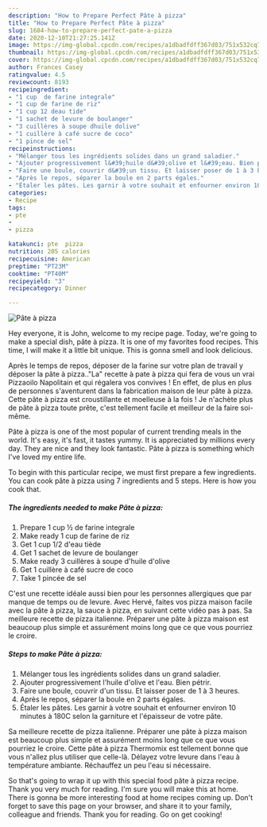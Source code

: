 ```yaml
---
description: "How to Prepare Perfect Pâte à pizza"
title: "How to Prepare Perfect Pâte à pizza"
slug: 1684-how-to-prepare-perfect-pate-a-pizza
date: 2020-12-10T21:27:25.141Z
image: https://img-global.cpcdn.com/recipes/a1dbadfdff367d03/751x532cq70/pate-a-pizza-photo-principale-de-la-recette.jpg
thumbnail: https://img-global.cpcdn.com/recipes/a1dbadfdff367d03/751x532cq70/pate-a-pizza-photo-principale-de-la-recette.jpg
cover: https://img-global.cpcdn.com/recipes/a1dbadfdff367d03/751x532cq70/pate-a-pizza-photo-principale-de-la-recette.jpg
author: Frances Casey
ratingvalue: 4.5
reviewcount: 8193
recipeingredient:
- "1 cup  de farine integrale"
- "1 cup de farine de riz"
- "1 cup 12 deau tide"
- "1 sachet de levure de boulanger"
- "3 cuillères à soupe dhuile dolive"
- "1 cuillère à café sucre de coco"
- "1 pince de sel"
recipeinstructions:
- "Mélanger tous les ingrédients solides dans un grand saladier."
- "Ajouter progressivement l&#39;huile d&#39;olive et l&#39;eau. Bien pétrir."
- "Faire une boule, couvrir d&#39;un tissu. Et laisser poser de 1 à 3 heures."
- "Après le repos, séparer la boule en 2 parts égales."
- "Étaler les pâtes. Les garnir à votre souhait et enfourner environ 10 minutes à 180C selon la garniture et l&#39;épaisseur de votre pâte."
categories:
- Recipe
tags:
- pte
- 
- pizza

katakunci: pte  pizza 
nutrition: 205 calories
recipecuisine: American
preptime: "PT23M"
cooktime: "PT40M"
recipeyield: "3"
recipecategory: Dinner

---
```



![Pâte à pizza](https://img-global.cpcdn.com/recipes/a1dbadfdff367d03/751x532cq70/pate-a-pizza-photo-principale-de-la-recette.jpg)

Hey everyone, it is John, welcome to my recipe page. Today, we're going to make a special dish, pâte à pizza. It is one of my favorites food recipes. This time, I will make it a little bit unique. This is gonna smell and look delicious.

Après le temps de repos, déposer de la farine sur votre plan de travail y déposer la pâte à pizza..&#34;La&#34; recette à pate à pizza qui fera de vous un vrai Pizzaoilo Napolitain et qui régalera vos convives ! En effet, de plus en plus de personnes s&#39;aventurent dans la fabrication maison de leur pâte à pizza. Cette pâte à pizza est croustillante et moelleuse à la fois ! Je n&#39;achète plus de pâte à pizza toute prête, c&#39;est tellement facile et meilleur de la faire soi-même.

Pâte à pizza is one of the most popular of current trending meals in the world. It's easy, it's fast, it tastes yummy. It is appreciated by millions every day. They are nice and they look fantastic. Pâte à pizza is something which I've loved my entire life.


To begin with this particular recipe, we must first prepare a few ingredients. You can cook pâte à pizza using 7 ingredients and 5 steps. Here is how you cook that.

<!--inarticleads1-->

##### The ingredients needed to make Pâte à pizza:

1. Prepare 1 cup ½ de farine integrale
1. Make ready 1 cup de farine de riz
1. Get 1 cup 1/2 d&#39;eau tiède
1. Get 1 sachet de levure de boulanger
1. Make ready 3 cuillères à soupe d&#39;huile d&#39;olive
1. Get 1 cuillère à café sucre de coco
1. Take 1 pincée de sel


C&#39;est une recette idéale aussi bien pour les personnes allergiques que par manque de temps ou de levure. Avec Hervé, faites vos pizza maison facile avec la pâte à pizza, la sauce à pizza, en suivant cette vidéo pas à pas. Sa meilleure recette de pizza italienne. Préparer une pâte à pizza maison est beaucoup plus simple et assurément moins long que ce que vous pourriez le croire. 

<!--inarticleads2-->

##### Steps to make Pâte à pizza:

1. Mélanger tous les ingrédients solides dans un grand saladier.
1. Ajouter progressivement l&#39;huile d&#39;olive et l&#39;eau. Bien pétrir.
1. Faire une boule, couvrir d&#39;un tissu. Et laisser poser de 1 à 3 heures.
1. Après le repos, séparer la boule en 2 parts égales.
1. Étaler les pâtes. Les garnir à votre souhait et enfourner environ 10 minutes à 180C selon la garniture et l&#39;épaisseur de votre pâte.


Sa meilleure recette de pizza italienne. Préparer une pâte à pizza maison est beaucoup plus simple et assurément moins long que ce que vous pourriez le croire. Cette pâte à pizza Thermomix est tellement bonne que vous n&#39;allez plus utiliser que celle-là. Délayez votre levure dans l&#39;eau à température ambiante. Réchauffez un peu l&#39;eau si nécessaire. 

So that's going to wrap it up with this special food pâte à pizza recipe. Thank you very much for reading. I'm sure you will make this at home. There is gonna be more interesting food at home recipes coming up. Don't forget to save this page on your browser, and share it to your family, colleague and friends. Thank you for reading. Go on get cooking!
